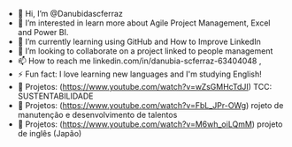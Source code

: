 - 👋 Hi, I’m @Danubidascferraz
- 👀 I’m interested in learn more about Agile Project Management, Excel and Power BI.
- 🌱 I’m currently learning using GitHub and How to Improve LinkedIn
- 💞️ I’m looking to collaborate on a project linked to people management
- 📫 How to reach me linkedin.com/in/danubia-scferraz-63404048 ,
- ⚡ Fun fact: I love learning new languages ​​and I'm studying English!
- 🚀 Projetos: (https://www.youtube.com/watch?v=wZsGMHcTdJI) TCC: SUSTENTABILIDADE
- 🚀 Projetos: (https://www.youtube.com/watch?v=FbL_JPr-OWg) rojeto de manutenção e desenvolvimento de talentos
- 🚀 Projetos: (https://www.youtube.com/watch?v=M6wh_oiLQmM)  projeto de inglês (Japão)
<!---
Danubidascferraz/Danubidascferraz is a ✨ special ✨ repository because its `README.md` (this file) appears on your GitHub profile.
You can click the Preview link to take a look at your changes.
--->
